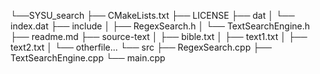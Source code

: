 
└──SYSU_search
    ├── CMakeLists.txt
    ├── LICENSE
    ├── dat
    │   └── index.dat
    ├── include
    │   ├── RegexSearch.h
    │   └── TextSearchEngine.h
    ├── readme.md
    ├── source-text
    │   ├── bible.txt
    │   ├── text1.txt
    │   ├── text2.txt
    │   └── otherfile...
    └── src
        ├── RegexSearch.cpp
        ├── TextSearchEngine.cpp
        └── main.cpp

